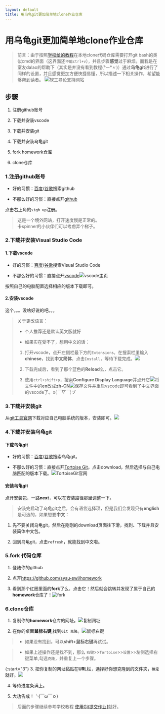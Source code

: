 ```yaml
---
layout: default
title: 用乌龟git更加简单地clone作业仓库
---
```


# 用乌龟git更加简单地clone作业仓库

>前言：由于按照<a href="https://sysu-swi.github.io/homework-start" target="_blank">学校给的教程</a>在本地clone代码仓库需要打开git bash的类似cmd的界面（这界面还`不能ctrl+v`），并且步骤**感觉**过于麻烦。而我是在室友dalao的帮助下（其实是并没有看到教程(°ー°〃)）通过**乌龟git**进行了同样的设置，并且感觉更加方便快捷易懂，所以描述一下相关操作，希望能够帮到读者。 
![软工导论支持网站](https://wx2.sinaimg.cn/mw1024/007dfLy5ly1fvi4muu1npj30r30aydh8.jpg) 

## 步骤  
1.  注册github账号

2.  下载并安装vscode

3.  下载并安装git

4.  下载并安装乌龟git

5.  fork homework仓库

6.  clone仓库

### 1.注册github账号

* 好的习惯：<a href="//www.baidu.com" target="_blank">百度</a>/<a href="//www.google.com" target="_blank">谷歌</a>搜索github

* 不那么好的习惯：直接点开<a href="https://github.com" target="_blank">github</a>

点击右上角的`sigh up`注册。

>这是一个境外网站，打开速度慢是正常的。  
卡spinner的小伙伴们可以考虑弄个梯子。

### 2.下载并安装Visual Studio Code

#### 1.下载vscode

* 好的习惯：<a href="//www.baidu.com" target="_blank">百度</a>/<a href="//www.google.com" target="_blank">谷歌</a>搜索Visual Studio Code

* 不那么好的习惯：直接点开<a href="https://code.visualstudio.com/" target="_blank">vscode</a>![vscode主页](https://wx3.sinaimg.cn/mw1024/007dfLy5ly1fvkgo1gutjj31520l2wlh.jpg)

按照自己的电脑配置选择相应的版本下载即可。

#### 2.安装vscode

这个。。。没啥好说的吧。。。

>关于更改语言：
>
>* 个人推荐还是默认英文版就好
>
>* 如果实在受不了，想用中文的话：
>
>1. 打开vscode，点开左侧栏最下方的`Extensions`，在搜索栏里输入**chinese**，找到**中文简体**，点击`Install`，等待下载完成。![](https://wx2.sinaimg.cn/mw1024/007dfLy5ly1fvkhh3l5blj31hc0skn9k.jpg)
>
>2. 下载完成后，看到了那个蓝色的**Reload**么，点击它。
>
>3. 使用`ctrl+shift+p`，搜索**Configure Display Language**并点开它![](https://wx3.sinaimg.cn/mw1024/007dfLy5ly1fvkhjvg2dij30p50dgmyv.jpg)将文件中的**en**改成**zh-CN**![](https://wx3.sinaimg.cn/mw1024/007dfLy5ly1fvkhomz4pnj30pn0djt9h.jpg)保存文件并重启vscode即可看到了中文界面的vscode了。o(*￣▽￣*)ブ

### 3.下载并安装git

从<a href="https://git-scm.com/downloads" target="_blank">git工具官网</a>下载对应自己电脑系统的版本，安装即可。![](https://sysu-swi.github.io/images/homework-helper/git-download.png)

### 4.下载并安装乌龟git

#### 下载乌龟git
* 好的习惯：<a href="//www.baidu.com" target="_blank">百度</a>/<a href="//www.google.com" target="_blank">谷歌</a>搜索乌龟git。

*  不那么好的习惯：直接点开<a href="https://tortoisegit.org/" target="_blank">Tortoise Git</a>，点击download，然后选择与自己电脑匹配的版本下载。![TortoiseGit官网](https://wx2.sinaimg.cn/mw1024/007dfLy5ly1fvi6wzhahzj31gx0oj469.jpg)

#### 安装乌龟git

点开安装包，一路**next**，可以在安装路径那里调整一下。

>安装完启动了乌龟git之后，会有语言选择项，但是我们会发现只有**english**是可选的，如果想要**中文**：

1.  先不要关闭乌龟git，然后在刚刚的download页面往下滑，找到、下载并且安装简体中文包。

2.  回到乌龟git，点击`refresh`，就能找到中文啦。

### 5.fork 代码仓库

1.  登陆你的github

2.  点开<a href="https://github.com/sysu-swi/homework" target="_blank">https://github.com/sysu-swi/homework</a>

3.  看到那个红圈里面的**fork**了么，点击它！然后就会跳转并发现了属于自己的**homework**仓库了！![fork](https://wx4.sinaimg.cn/mw1024/007dfLy5ly1fvi80r4x9yj31go0p3ack.jpg)

### 6.clone仓库

1. 复制你的**homework**仓库的网址。![复制网址](https://wx4.sinaimg.cn/mw1024/007dfLy5ly1fvi86wzti0j30zf0p1770.jpg)

2. 在你的桌面**鼠标右键**,找到`Git 克隆`。![鼠标右键](https://wx3.sinaimg.cn/mw1024/007dfLy5ly1fvi4mvetrij30dc0httea.jpg)

>* 如果没有找到，可以**shift+鼠标右键**再试试。

>* 如果上述操作还是找不到，那么 `右键`>>`Tortoise`>>`设置`>>左侧选择右键菜单,勾选`克隆`，并重复上一个步骤。

{:start="3"}
3. 把你复制的网址黏贴在**URL**栏，选择好你想克隆到的文件夹，`确定`就好。![](https://wx4.sinaimg.cn/mw1024/007dfLy5ly1fvi4mut5zyj30k00eq3yt.jpg)

4. 等待进度条满上。

5. 大功告成！╰(￣ω￣ｏ)

>后面的步骤继续参考学校教程 <a href="https://sysu-swi.github.io/homework-start" target="_blank">使用Git提交作业]</a>就好。

<!--## 1、你会使用 vscode 编辑 markdown 了吗？

你会使用 git bash 创建本地空间了吗？

你能拉取本文档到本地了？它在 gh-pages 分支内，设置 Slate 主题！

用 vscode 编辑它，然后提交！

这个文档将发布在 https://your-account.github.io/homework 中！-->